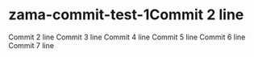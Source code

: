 # zama-commit-test-1Commit 2 line
Commit 2 line
Commit 3 line
Commit 4 line
Commit 5 line
Commit 6 line
Commit 7 line
